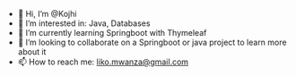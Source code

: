 - 👋 Hi, I’m @Kojhi
- 👀 I’m interested in: Java, Databases
- 🌱 I’m currently learning Springboot with Thymeleaf 
- 💞️ I’m looking to collaborate on a Springboot or java project to learn more about it 
- 📫 How to reach me: liko.mwanza@gmail.com 

<!---
Kojhi/Kojhi is a ✨ special ✨ repository because its `README.md` (this file) appears on your GitHub profile.
You can click the Preview link to take a look at your changes.
--->

